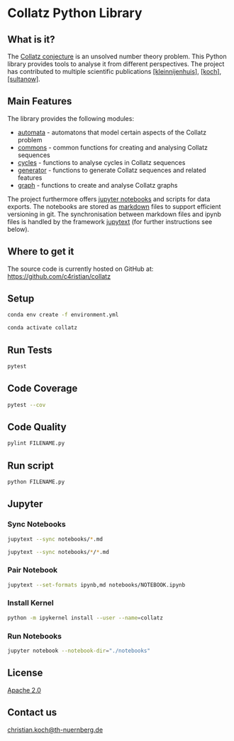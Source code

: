 # Collatz Python Library

## What is it?
The [Collatz conjecture](https://en.wikipedia.org/wiki/Collatz_conjecture) is an 
unsolved number theory problem. This Python library provides tools to 
analyse it from different perspectives. The project has contributed to multiple scientific publications 
[[kleinnijenhuis]](https://arxiv.org/abs/2008.13643v2),
[[koch]](https://doi.org/10.18052/www.scipress.com/IJPMS.21.1), 
[[sultanow]](https://doi.org/10.25932/publishup-44325).

## Main Features
The library provides the following modules:
- [automata](collatz/automata.py) - automatons that model certain aspects of the Collatz problem  
- [commons](collatz/commons.py) - common functions for creating and analysing Collatz sequences
- [cycles](collatz/cycles.py) - functions to analyse cycles in Collatz sequences
- [generator](collatz/generator.py) - functions to generate Collatz sequences and related features
- [graph](collatz/graph.py) - functions to create and analyse Collatz graphs

The project furthermore offers [jupyter notebooks](notebooks) and scripts for data exports. 
The notebooks are stored as [markdown](https://en.wikipedia.org/wiki/Markdown) files to support efficient 
versioning in git. The synchronisation between markdown files and ipynb files is handled by the framework 
[jupytext](https://github.com/mwouts/jupytext) (for further instructions see below).

## Where to get it
The source code is currently hosted on GitHub at:
https://github.com/c4ristian/collatz

## Setup
```sh
conda env create -f environment.yml

conda activate collatz
```

## Run Tests
```sh
pytest
```

## Code Coverage
```sh
pytest --cov
```

## Code Quality
```sh
pylint FILENAME.py
```

## Run script
```sh
python FILENAME.py
```

## Jupyter
### Sync Notebooks
```sh
jupytext --sync notebooks/*.md

jupytext --sync notebooks/*/*.md
```

### Pair Notebook
```sh
jupytext --set-formats ipynb,md notebooks/NOTEBOOK.ipynb
```

### Install Kernel 
```sh
python -m ipykernel install --user --name=collatz
```

### Run Notebooks
```sh
jupyter notebook --notebook-dir="./notebooks"
```

## License
[Apache 2.0](LICENSE.txt)


## Contact us
[christian.koch@th-nuernberg.de](mailto:christian.koch@th-nuernberg.de)

